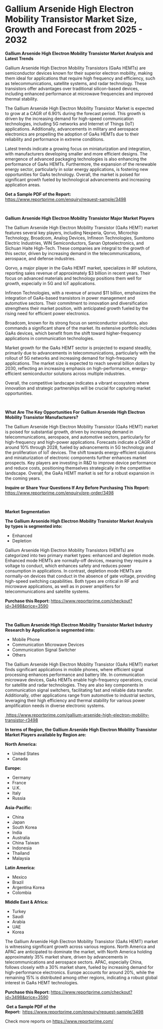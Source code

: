 <p><h1>Gallium Arsenide High Electron Mobility Transistor Market Size, Growth and Forecast from 2025 - 2032</h1></p><p><strong>Gallium Arsenide High Electron Mobility Transistor Market Analysis and Latest Trends</strong></p>
<p><p>Gallium Arsenide High Electron Mobility Transistors (GaAs HEMTs) are semiconductor devices known for their superior electron mobility, making them ideal for applications that require high frequency and efficiency, such as telecommunications, satellite systems, and radar technology. These transistors offer advantages over traditional silicon-based devices, including enhanced performance at microwave frequencies and improved thermal stability.</p><p>The Gallium Arsenide High Electron Mobility Transistor Market is expected to grow at a CAGR of 6.90% during the forecast period. This growth is driven by the increasing demand for high-speed communication technologies, including 5G networks and Internet of Things (IoT) applications. Additionally, advancements in military and aerospace electronics are propelling the adoption of GaAs HEMTs due to their reliability and performance in extreme conditions.</p><p>Latest trends indicate a growing focus on miniaturization and integration, with manufacturers developing smaller and more efficient designs. The emergence of advanced packaging technologies is also enhancing the performance of GaAs HEMTs. Furthermore, the expansion of the renewable energy sector, particularly in solar energy applications, is fostering new opportunities for GaAs technology. Overall, the market is poised for significant growth fueled by technological advancements and increasing application areas.</p></p>
<p><strong>Get a Sample PDF of the Report:&nbsp;</strong> <a href="https://www.reportprime.com/enquiry/request-sample/3498?utm_campaign=2804&utm_medium=2&utm_source=Github&utm_content=ia&utm_term=18032025&utm_id=gallium-arsenide-high-electron-mobility-transistor">https://www.reportprime.com/enquiry/request-sample/3498</a></p>
<p>&nbsp;</p>
<p><strong>Gallium Arsenide High Electron Mobility Transistor Major Market Players</strong></p>
<p><p>The Gallium Arsenide High Electron Mobility Transistor (GaAs HEMT) market features several key players, including Nexperia, Qorvo, Microchip Technology, Broadcom, Analog Devices, Infineon Technologies, Sumitomo Electric Industries, WIN Semiconductors, Sanan Optoelectronics, and Sichuan Haite High-Tech. These companies are integral to the growth of this sector, driven by increasing demand in the telecommunications, aerospace, and defense industries.</p><p>Qorvo, a major player in the GaAs HEMT market, specializes in RF solutions, reporting sales revenue of approximately $3 billion in recent years. Their focus on advanced materials and technology positions them well for growth, especially in 5G and IoT applications.</p><p>Infineon Technologies, with a revenue of around $11 billion, emphasizes the integration of GaAs-based transistors in power management and automotive sectors. Their commitment to innovation and diversification strengthens their market position, with anticipated growth fueled by the rising need for efficient power electronics.</p><p>Broadcom, known for its strong focus on semiconductor solutions, also commands a significant share of the market. Its extensive portfolio includes GaAs devices, which benefit from the shift toward higher-frequency applications in communication technologies. </p><p>Market growth for the GaAs HEMT sector is projected to expand steadily, primarily due to advancements in telecommunications, particularly with the rollout of 5G networks and increasing demand for high-frequency applications. The market size is expected to reach several billion dollars by 2030, reflecting an increasing emphasis on high-performance, energy-efficient semiconductor solutions across multiple industries. </p><p>Overall, the competitive landscape indicates a vibrant ecosystem where innovation and strategic partnerships will be crucial for capturing market opportunities.</p></p>
<p>&nbsp;</p>
<p><strong>What Are The Key Opportunities For Gallium Arsenide High Electron Mobility Transistor Manufacturers?</strong></p>
<p><p>The Gallium Arsenide High Electron Mobility Transistor (GaAs HEMT) market is poised for substantial growth, driven by increasing demand in telecommunications, aerospace, and automotive sectors, particularly for high-frequency and high-power applications. Forecasts indicate a CAGR of around 10% through 2028, fueled by advancements in 5G technology and the proliferation of IoT devices. The shift towards energy-efficient solutions and miniaturization of electronic components further enhances market prospects. Key players are investing in R&D to improve device performance and reduce costs, positioning themselves strategically in the competitive landscape. Overall, the GaAs HEMT market is set for a robust expansion in the coming years.</p></p>
<p><strong>Inquire or Share Your Questions If Any Before Purchasing This Report:</strong> <a href="https://www.reportprime.com/enquiry/pre-order/3498?utm_campaign=2804&utm_medium=2&utm_source=Github&utm_content=ia&utm_term=18032025&utm_id=gallium-arsenide-high-electron-mobility-transistor">https://www.reportprime.com/enquiry/pre-order/3498</a></p>
<p>&nbsp;</p>
<p><strong>Market Segmentation</strong></p>
<p><strong>The Gallium Arsenide High Electron Mobility Transistor Market Analysis by types is segmented into:</strong></p>
<p><ul><li>Enhanced</li><li>Depletion</li></ul></p>
<p><p>Gallium Arsenide High Electron Mobility Transistors (HEMTs) are categorized into two primary market types: enhanced and depletion mode. Enhanced mode HEMTs are normally-off devices, meaning they require a voltage to conduct, which enhances safety and reduces power consumption in applications. In contrast, depletion mode HEMTs are normally-on devices that conduct in the absence of gate voltage, providing high-speed switching capabilities. Both types are critical in RF and microwave applications, as well as in power amplifiers for telecommunications and satellite systems.</p></p>
<p><strong>Purchase this Report:&nbsp;</strong><a href="https://www.reportprime.com/checkout?id=3498&price=3590&utm_campaign=2804&utm_medium=2&utm_source=Github&utm_content=ia&utm_term=18032025&utm_id=gallium-arsenide-high-electron-mobility-transistor">https://www.reportprime.com/checkout?id=3498&price=3590</a></p>
<p>&nbsp;</p>
<p><strong>The Gallium Arsenide High Electron Mobility Transistor Market Industry Research by Application is segmented into:</strong></p>
<p><ul><li>Mobile Phone</li><li>Communication Microwave Devices</li><li>Communication Signal Switcher</li><li>Others</li></ul></p>
<p><p>The Gallium Arsenide High Electron Mobility Transistor (GaAs HEMT) market finds significant applications in mobile phones, where efficient signal processing enhances performance and battery life. In communication microwave devices, GaAs HEMTs enable high-frequency operations, crucial for satellite and radar technologies. They are also key components in communication signal switchers, facilitating fast and reliable data transfer. Additionally, other applications range from automotive to industrial sectors, leveraging their high efficiency and thermal stability for various power amplification needs in diverse electronic systems.</p></p>
<p><a href="https://www.reportprime.com/gallium-arsenide-high-electron-mobility-transistor-r3498?utm_campaign=2804&utm_medium=2&utm_source=Github&utm_content=ia&utm_term=18032025&utm_id=gallium-arsenide-high-electron-mobility-transistor">&nbsp;https://www.reportprime.com/gallium-arsenide-high-electron-mobility-transistor-r3498</a></p>
<p><strong>In terms of Region, the Gallium Arsenide High Electron Mobility Transistor Market Players available by Region are:</strong></p>
<p>
    <p> <strong> North America: </strong>
        <ul>
            <li>United States</li>
            <li>Canada</li>
        </ul>
        </p> 
    <p> <strong> Europe: </strong>
        <ul>
            <li>Germany</li>
            <li>France</li>
            <li>U.K.</li>
            <li>Italy</li>
            <li>Russia</li>
        </ul>
        </p> 
    <p> <strong> Asia-Pacific: </strong>
        <ul>
            <li>China</li>
            <li>Japan</li>
            <li>South Korea</li>
            <li>India</li>
            <li>Australia</li>
            <li>China Taiwan</li>
            <li>Indonesia</li>
            <li>Thailand</li>
            <li>Malaysia</li>
        </ul>
        </p> 
    <p> <strong> Latin America: </strong>
        <ul>
            <li>Mexico</li>
            <li>Brazil</li>
            <li>Argentina Korea</li>
            <li>Colombia</li>
        </ul>
        </p> 
    <p> <strong> Middle East & Africa: </strong>
        <ul>
            <li>Turkey</li>
            <li>Saudi</li>
            <li>Arabia</li>
            <li>UAE</li>
            <li>Korea</li>
        </ul>
    </p>
    </p>
<p><p>The Gallium Arsenide High Electron Mobility Transistor (GaAs HEMT) market is witnessing significant growth across various regions. North America and APAC are anticipated to dominate the market, with North America holding approximately 35% market share, driven by advancements in telecommunications and aerospace sectors. APAC, especially China, follows closely with a 30% market share, fueled by increasing demand for high-performance electronics. Europe accounts for around 20%, while the remaining 15% is distributed among other regions, indicating a robust global interest in GaAs HEMT technologies.</p></p>
<p><strong>Purchase this Report: </strong><a href="https://www.reportprime.com/checkout?id=3498&price=3590&utm_campaign=2804&utm_medium=2&utm_source=Github&utm_content=ia&utm_term=18032025&utm_id=gallium-arsenide-high-electron-mobility-transistor">https://www.reportprime.com/checkout?id=3498&price=3590</a></p>
<p>&nbsp;<strong>Get a Sample PDF of the Report:&nbsp;&nbsp;</strong><a href="https://www.reportprime.com/enquiry/request-sample/3498?utm_campaign=2804&utm_medium=2&utm_source=Github&utm_content=ia&utm_term=18032025&utm_id=gallium-arsenide-high-electron-mobility-transistor">https://www.reportprime.com/enquiry/request-sample/3498</a></p>
<p><strong></strong></p>
<p>Check more reports on <a href="https://www.reportprime.com/?utm_campaign=2804&utm_medium=2&utm_source=Github&utm_content=ia&utm_term=18032025&utm_id=gallium-arsenide-high-electron-mobility-transistor">https://www.reportprime.com/</a></p>